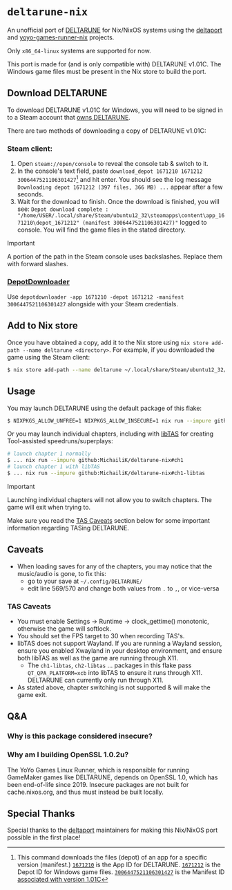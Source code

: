 # `deltarune-nix`

An unofficial port of [DELTARUNE] for Nix/NixOS systems using the
[deltaport] and [yoyo-games-runner-nix] projects.

Only `x86_64-linux` systems are supported for now.

This port is made for (and is only compatible with) DELTARUNE v1.01C.
The Windows game files must be present in the Nix store to build the port.

## Download DELTARUNE

To download DELTARUNE v1.01C for Windows, you will need to be signed in to a
Steam account that [owns DELTARUNE](https://store.steampowered.com/app/1671210/DELTARUNE/).

There are two methods of downloading a copy of DELTARUNE v1.01C:

### Steam client:

1. Open `steam://open/console` to reveal the console
   tab & switch to it.
2. In the console's text field, paste
   `download_depot 1671210 1671212 3006447521106301427`[^1]
   and hit enter. You should see the log message
   `Downloading depot 1671212 (397 files, 366 MB) ...`
   appear after a few seconds.
3. Wait for the download to finish.
   Once the download is finished, you will see:
   `Depot download complete : "/home/USER/.local/share/Steam/ubuntu12_32\steamapps\content\app_1671210\depot_1671212" (manifest 3006447521106301427)"`
   logged to console.
   You will find the game files in the stated directory.
     
> [!IMPORTANT]
> A portion of the path in the Steam console uses backslashes.
> Replace them with forward slashes.

### [DepotDownloader](https://github.com/SteamRE/DepotDownloader)

Use `depotdownloader -app 1671210 -depot 1671212 -manifest 3006447521106301427`
alongside with your Steam credentials.

## Add to Nix store

Once you have obtained a copy, add it to the Nix store using
`nix store add-path --name deltarune <directory>`. For example,
if you downloaded the game using the Steam client:

```sh
$ nix store add-path --name deltarune ~/.local/share/Steam/ubuntu12_32/steamapps/content/app_1671210/depot_1671212
```

## Usage

You may launch DELTARUNE using the default package of this flake:

```sh
$ NIXPKGS_ALLOW_UNFREE=1 NIXPKGS_ALLOW_INSECURE=1 nix run --impure github:MichailiK/deltarune-nix
```

Or you may launch individual chapters, including with [libTAS] for creating
Tool-assisted speedruns/superplays:

```sh
# launch chapter 1 normally
$ ... nix run --impure github:MichailiK/deltarune-nix#ch1
# launch chapter 1 with libTAS
$ ... nix run --impure github:MichailiK/deltarune-nix#ch1-libtas
```

> [!IMPORTANT]
> Launching individual chapters will not allow you to switch chapters. The game
> will exit when trying to.
>
> Make sure you read the [TAS Caveats](#tas-caveats) section below for
> some important information regarding TASing DELTARUNE.

## Caveats

- When loading saves for any of the chapters, you may notice that the
  music/audio is gone, to fix this:
  - go to your save at `~/.config/DELTARUNE/`
  - edit line 569/570 and change both values from `.` to `,`, or vice-versa

### TAS Caveats

- You must enable Settings -> Runtime -> clock_gettime() monotonic,
  otherwise the game will softlock.
- You should set the FPS target to 30 when recording TAS's.
- libTAS does not support Wayland. If you are running a Wayland session, ensure
  you enabled Xwayland in your desktop environment, and ensure both libTAS
  as well as the game are running through X11.
  - The `ch1-libtas`, `ch2-libtas` ... packages in this flake pass
    `QT_QPA_PLATFORM=xcb` into libTAS to ensure it runs through X11.
    DELTARUNE can currently only run through X11.
- As stated above, chapter switching is not supported & will make the game exit.

## Q&A

### Why is this package considered insecure?
### Why am I building OpenSSL 1.0.2u?

The YoYo Games Linux Runner, which is responsible for running GameMaker games
like DELTARUNE, depends on OpenSSL 1.0, which has been end-of-life since 2019.
Insecure packages are not built for cache.nixos.org, and thus must instead
be built locally.

## Special Thanks

Special thanks to the [deltaport] maintainers for making this Nix/NixOS port
possible in the first place!


[^1]: This command downloads the files (depot)
of an app for a specific version (manifest.)
[`1671210`](https://steamdb.info/app/1671210/) is the App ID for DELTARUNE.
[`1671212`](https://steamdb.info/depot/1671212/) is the Depot ID for Windows
game files.
[`3006447521106301427`](https://steamdb.info/depot/1671212/history/?changeid=M:3006447521106301427)
is the Manifest ID
[associated with version 1.01C](https://steamdb.info/patchnotes/18791270/)



[DELTARUNE]: https://deltarune.com/
[deltaport]: https://github.com/pungus7/deltaport
[yoyo-games-runner-nix]: https://github.com/MichailiK/yoyo-games-runner-nix
[libTAS]: https://github.com/clementgallet/libTAS